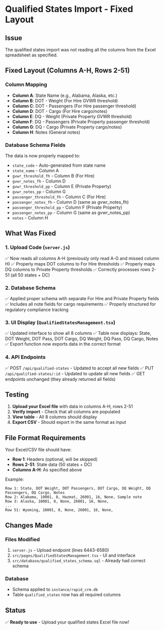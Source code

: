 # Qualified States Import - Fixed Layout

## Issue
The qualified states import was not reading all the columns from the Excel spreadsheet as specified.

## Fixed Layout (Columns A-H, Rows 2-51)

### Column Mapping
- **Column A**: State Name (e.g., Alabama, Alaska, etc.)
- **Column B**: DOT - Weight (For Hire GVWR threshold)
- **Column C**: DOT - Passengers (For Hire passenger threshold)
- **Column D**: DOT - Cargo (For Hire cargo/notes)
- **Column E**: DQ - Weight (Private Property GVWR threshold)
- **Column F**: DQ - Passengers (Private Property passenger threshold)
- **Column G**: DQ - Cargo (Private Property cargo/notes)
- **Column H**: Notes (General notes)

### Database Schema Fields
The data is now properly mapped to:
- `state_code` - Auto-generated from state name
- `state_name` - Column A
- `gvwr_threshold_fh` - Column B (For Hire)
- `gvwr_notes_fh` - Column D
- `gvwr_threshold_pp` - Column E (Private Property)
- `gvwr_notes_pp` - Column G
- `passenger_threshold_fh` - Column C (For Hire)
- `passenger_notes_fh` - Column D (same as gvwr_notes_fh)
- `passenger_threshold_pp` - Column F (Private Property)
- `passenger_notes_pp` - Column G (same as gvwr_notes_pp)
- `notes` - Column H

## What Was Fixed

### 1. Upload Code (`server.js`)
✅ Now reads all columns A-H (previously only read A-G and missed column H)
✅ Properly maps DOT columns to For Hire thresholds
✅ Properly maps DQ columns to Private Property thresholds
✅ Correctly processes rows 2-51 (all 50 states + DC)

### 2. Database Schema
✅ Applied proper schema with separate For Hire and Private Property fields
✅ Includes all note fields for cargo requirements
✅ Properly structured for regulatory compliance tracking

### 3. UI Display (`QualifiedStatesManagement.tsx`)
✅ Updated interface to show all 8 columns
✅ Table now displays: State, DOT Weight, DOT Pass, DOT Cargo, DQ Weight, DQ Pass, DQ Cargo, Notes
✅ Export function now exports data in the correct format

### 4. API Endpoints
✅ POST `/api/qualified-states` - Updated to accept all new fields
✅ PUT `/api/qualified-states/:id` - Updated to update all new fields
✅ GET endpoints unchanged (they already returned all fields)

## Testing

1. **Upload your Excel file** with data in columns A-H, rows 2-51
2. **Verify import** - Check that all columns are populated
3. **View table** - All 8 columns should display
4. **Export CSV** - Should export in the same format as input

## File Format Requirements

Your Excel/CSV file should have:
- **Row 1**: Headers (optional, will be skipped)
- **Rows 2-51**: State data (50 states + DC)
- **Columns A-H**: As specified above

Example:
```
Row 1: State, DOT Weight, DOT Passengers, DOT Cargo, DQ Weight, DQ Passengers, DQ Cargo, Notes
Row 2: Alabama, 10001, 8, Hazmat, 26001, 16, None, Sample note
Row 3: Alaska, 10001, 8, None, 26001, 16, None, 
...
Row 51: Wyoming, 10001, 8, None, 26001, 16, None,
```

## Changes Made

### Files Modified
1. `server.js` - Upload endpoint (lines 6443-6580)
2. `src/pages/QualifiedStatesManagement.tsx` - UI and interface
3. `src/database/qualified_states_schema.sql` - Already had correct schema

### Database
- Schema applied to `instance/rapid_crm.db`
- Table `qualified_states` now has all required columns

## Status
✅ **Ready to use** - Upload your qualified states Excel file now!


